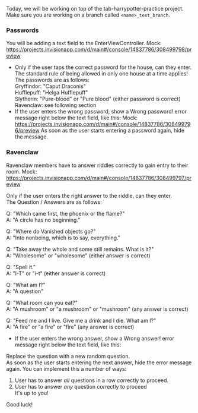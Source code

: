 Today, we will be working on top of the tab-harrypotter-practice project. Make sure you are working on a branch called `<name>_text_branch`.

### Passwords
You will be adding a text field to the EnterViewController.
Mock: https://projects.invisionapp.com/d/main#/console/14837786/308499798/preview  

- Only if the user taps the correct password for the house, can they enter.
  The standard rule of being allowed in only one house at a time applies! 
  The passwords are as follows:  
  Gryffindor: "Caput Draconis"  
  Hufflepuff: "Helga Hufflepuff"  
  Slytherin: "Pure-blood" or "Pure blood" (either password is correct)
  Ravenclaw: see following section
- If the user enters the wrong password, show a Wrong password! error message right below the text field, like this:
  Mock: https://projects.invisionapp.com/d/main#/console/14837786/308499796/preview
  As soon as the user starts entering a password again, hide the message.

### Ravenclaw

Ravenclaw members have to answer riddles correctly to gain entry to their room.
Mock: https://projects.invisionapp.com/d/main#/console/14837786/308499797/preview

Only if the user enters the right answer to the riddle, can they enter.  
The Question / Answers are as follows:

Q: "Which came first, the phoenix or the flame?"  
A: "A circle has no beginning."

Q: "Where do Vanished objects go?"  
A: "Into nonbeing, which is to say, everything."

Q: "Take away the whole and some still remains. What is it?"  
A: "Wholesome" or "wholesome" (either answer is correct)  

Q: "Spell it."  
A: "I-T" or "i-t" (either answer is correct)

Q: "What am I?"  
A: "A question"  

Q: "What room can you eat?"  
A: "A mushroom" or "a mushroom" or "mushroom" (any answer is correct)

Q: "Feed me and I live. Give me a drink and I die. What am I?"  
A: "A fire" or "a fire" or "fire" (any answer is correct)

- If the user enters the wrong answer, show a Wrong answer! error message right below the text field, like this:

Replace the question with a new random question.  
As soon as the user starts entering the next answer, hide the error message again. You can implement this a number of ways:  
1) User has to answer *all* questions in a row correctly to proceed.  
2) User has to answer *any* question correctly to proceed  
It's up to you!

Good luck!